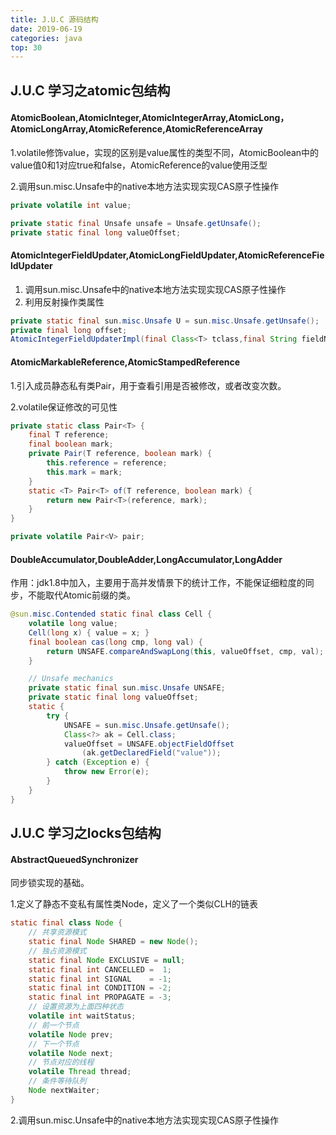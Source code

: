 ```yaml
---
title: J.U.C 源码结构
date: 2019-06-19
categories: java
top: 30
---
```


## J.U.C 学习之atomic包结构

#### AtomicBoolean,AtomicInteger,AtomicIntegerArray,AtomicLong，AtomicLongArray,AtomicReference,AtomicReferenceArray

1.volatile修饰value，实现的区别是value属性的类型不同，AtomicBoolean中的value值0和1对应true和false，AtomicReference的value使用泛型

2.调用sun.misc.Unsafe中的native本地方法实现实现CAS原子性操作

```java
private volatile int value;

private static final Unsafe unsafe = Unsafe.getUnsafe();
private static final long valueOffset;
```

#### AtomicIntegerFieldUpdater,AtomicLongFieldUpdater,AtomicReferenceFieldUpdater

1. 调用sun.misc.Unsafe中的native本地方法实现实现CAS原子性操作
2. 利用反射操作类属性

```java
private static final sun.misc.Unsafe U = sun.misc.Unsafe.getUnsafe();
private final long offset;
AtomicIntegerFieldUpdaterImpl(final Class<T> tclass,final String fieldName,final Class<?> caller)
```

#### AtomicMarkableReference,AtomicStampedReference

1.引入成员静态私有类Pair，用于查看引用是否被修改，或者改变次数。

2.volatile保证修改的可见性

```java
private static class Pair<T> {
    final T reference;
    final boolean mark;
    private Pair(T reference, boolean mark) {
        this.reference = reference;
        this.mark = mark;
    }
    static <T> Pair<T> of(T reference, boolean mark) {
        return new Pair<T>(reference, mark);
    }
}

private volatile Pair<V> pair;
```

#### DoubleAccumulator,DoubleAdder,LongAccumulator,LongAdder

作用：jdk1.8中加入，主要用于高并发情景下的统计工作，不能保证细粒度的同步，不能取代Atomic前缀的类。

```java
@sun.misc.Contended static final class Cell {
    volatile long value;
    Cell(long x) { value = x; }
    final boolean cas(long cmp, long val) {
        return UNSAFE.compareAndSwapLong(this, valueOffset, cmp, val);
    }

    // Unsafe mechanics
    private static final sun.misc.Unsafe UNSAFE;
    private static final long valueOffset;
    static {
        try {
            UNSAFE = sun.misc.Unsafe.getUnsafe();
            Class<?> ak = Cell.class;
            valueOffset = UNSAFE.objectFieldOffset
                (ak.getDeclaredField("value"));
        } catch (Exception e) {
            throw new Error(e);
        }
    }
}
```

## J.U.C 学习之locks包结构

#### AbstractQueuedSynchronizer

同步锁实现的基础。

1.定义了静态不变私有属性类Node，定义了一个类似CLH的链表

```java
static final class Node {
    // 共享资源模式
    static final Node SHARED = new Node();
    // 独占资源模式
    static final Node EXCLUSIVE = null;
    static final int CANCELLED =  1;
    static final int SIGNAL    = -1;
    static final int CONDITION = -2;
    static final int PROPAGATE = -3;
    // 设置资源为上面四种状态
    volatile int waitStatus;
    // 前一个节点
    volatile Node prev;
    // 下一个节点
    volatile Node next;
    // 节点对应的线程
    volatile Thread thread;
    // 条件等待队列
    Node nextWaiter;
}
```

2.调用sun.misc.Unsafe中的native本地方法实现实现CAS原子性操作





